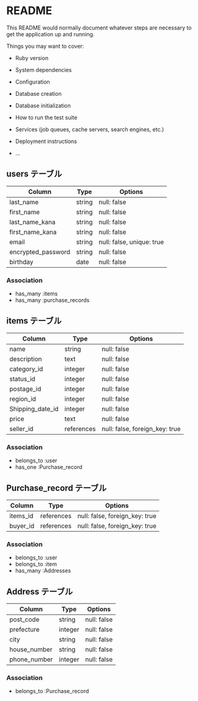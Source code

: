 # README

This README would normally document whatever steps are necessary to get the
application up and running.

Things you may want to cover:

* Ruby version

* System dependencies

* Configuration

* Database creation

* Database initialization

* How to run the test suite

* Services (job queues, cache servers, search engines, etc.)

* Deployment instructions

* ...

## users テーブル

| Column             | Type   | Options     |
| --------           | ------ | ----------- |
| last_name          | string | null: false |
| first_name         | string | null: false |
| last_name_kana     | string | null: false |
| first_name_kana    | string | null: false |
| email              | string | null: false, unique: true |
| encrypted_password | string | null: false |
| birthday           | date   | null: false |

### Association

- has_many :items
- has_many :purchase_records

## items テーブル

| Column           | Type       | Options     |
| --------         | ------     | ----------- |
| name             | string     | null: false |
| description      | text       | null: false |
| category_id      | integer    | null: false |
| status_id        | integer    | null: false |
| postage_id       | integer    | null: false |
| region_id        | integer    | null: false |
| Shipping_date_id | integer    | null: false |
| price            | text       | null: false |
| seller_id        | references | null: false, foreign_key: true|


### Association

- belongs_to :user
- has_one :Purchase_record



## Purchase_record テーブル

| Column        | Type       | Options                        |
| ------        | ---------- | ------------------------------ |
| items_id      | references | null: false, foreign_key: true |
| buyer_id      | references | null: false, foreign_key: true |


### Association

- belongs_to :user
- belongs_to :item
- has_many :Addresses


## Address テーブル

| Column        | Type       | Options                        |
| ------        | ---------- | ------------------------------ |
| post_code     | string     | null: false |
| prefecture    | integer    | null: false |
| city          | string     | null: false |
| house_number  | string     | null: false |
| phone_number  | integer    | null: false |


### Association

- belongs_to :Purchase_record

